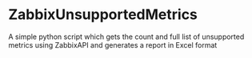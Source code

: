 # ZabbixUnsupportedMetrics
A simple python script which gets the count and full list of unsupported metrics using ZabbixAPI and generates a report in Excel format

